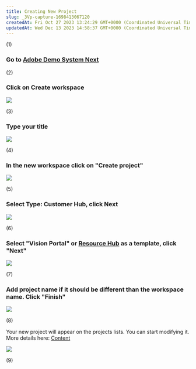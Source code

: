 ```yaml
---
title: Creating New Project
slug: _3Vp-capture-1698413067120
createdAt: Fri Oct 27 2023 13:24:29 GMT+0000 (Coordinated Universal Time)
updatedAt: Wed Dec 13 2023 14:58:37 GMT+0000 (Coordinated Universal Time)
---
```


(1)

### Go to [Adobe Demo System Next](https://dsn-test.adobe.com/)

(2)

### Click on Create workspace

![](../../assets/iaIQ7tvMxa41ren3C17Yf_ab-capture-image.png)

(3)

### Type your title&#x20;

![](../../assets/dMoQZI4erbADTVmBbCC1-_ab-capture-image.png)

(4)

### In the new workspace click on "Create project"

![](../../assets/RW2VLAfJY2oBVXarV2LsD_ab-capture-image.png)

(5)

### Select Type: Customer Hub, click Next

![](../../assets/9thd4bbpS_MZz38vkta6V_ab-capture-image.png)

(6)

### Select "Vision Portal" or [Resource Hub](<../Demo System Next/Resource Hub.md>) as a template, click "Next"

![](../../assets/gDi57SSE13IwQlrjDtGUb_image.png)

(7)

### Add project name if it should be different than the workspace name. Click "Finish"

![](../../assets/cZaoxSE7nV2eN0kkitrp6_ab-capture-image.png)

(8)

Your new project will appear on the projects lists. You can start modifying it. More details here: [Content](<../Demo System Next/Content.md>)

![](../../assets/3K0Oo2g_N87zrfbIYVy3f_image.png)

(9)



